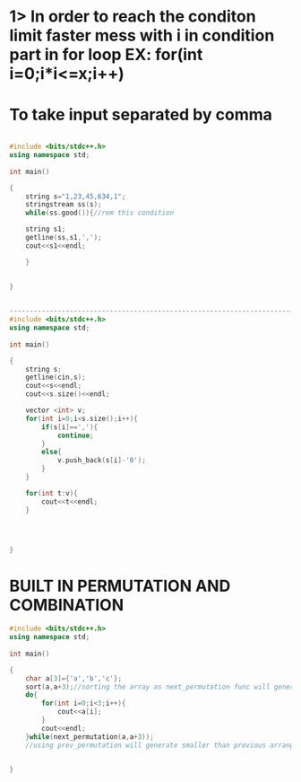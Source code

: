 # 1> In order to reach the conditon limit faster mess with i in condition part in for loop EX: for(int i=0;i*i<=x;i++)

# To take input separated by comma
```c++

#include <bits/stdc++.h>
using namespace std;
 
int main()

{ 	
	string s="1,23,45,634,1";
	stringstream ss(s);
	while(ss.good()){//rem this condition

	string s1;
	getline(ss,s1,',');
	cout<<s1<<endl;

	}

	
}
	

--------------------------------------------------------------------------------------------
#include <bits/stdc++.h>
using namespace std;
 
int main()

{ 	
	string s;
	getline(cin,s);
	cout<<s<<endl;
	cout<<s.size()<<endl;

	vector <int> v;
	for(int i=0;i<s.size();i++){
		if(s[i]==','){
			continue;
		}
		else{
			v.push_back(s[i]-'0');
		}
	}

	for(int t:v){
		cout<<t<<endl;
	}




}

```
# BUILT IN PERMUTATION AND COMBINATION
```C++
#include <bits/stdc++.h>
using namespace std;
 
int main()

{ 	
	char a[3]={'a','b','c'};
	sort(a,a+3);//sorting the array as next_permutation func will generate lexicographically larger elements than last
	do{
		for(int i=0;i<3;i++){
			cout<<a[i];
		}
		cout<<endl;
	}while(next_permutation(a,a+3));
	//using prev_permutation will generate smaller than previous arrangement but the array should be sorted in decending arder

	
}
	
```
